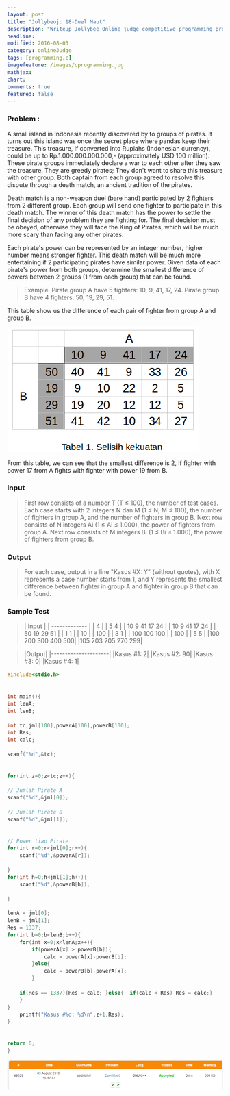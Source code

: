 ```yaml
---
layout: post
title: "Jollybeoj: 18-Duel Maut"
description: "Writeup Jollybee Online judge competitive programming problem"
headline: 
modified: 2016-08-03
category: onlineJudge
tags: [programming,c]
imagefeature: /images/cprogramming.jpg
mathjax: 
chart: 
comments: true
featured: false
---
```


### Problem : 
A small island in Indonesia recently discovered by to groups of pirates. It turns out this island was once the secret place where pandas keep their treasure. This treasure, if converted into Rupiahs (Indonesian currency), could be up to Rp.1.000.000.000.000,- (approximately USD 100 million). These pirate groups immediately declare a war to each other after they saw the treasure. They are greedy pirates; They don't want to share this treasure with other group. Both captain from each group agreed to resolve this dispute through a death match, an ancient tradition of the pirates.

Death match is a non-weapon duel (bare hand) participated by 2 fighters from 2 different group. Each group will send one fighter to participate in this death match. The winner of this death match has the power to settle the final decision of any problem they are fighting for. The final decision must be obeyed, otherwise they will face the King of Pirates, which will be much more scary than facing any other pirates.

Each pirate's power can be represented by an integer number, higher number means stronger fighter. This death match will be much more entertaining if 2 participating pirates have similar power. Given data of each pirate's power from both groups, determine the smallest difference of powers between 2 groups (1 from each group) that can be found.

>Example.
>Pirate group A have 5 fighters: 10, 9, 41, 17, 24.
>Pirate group B have 4 fighters: 50, 19, 29, 51.

This table show us the difference of each pair of fighter from group A and group B. 

![18 Duel Maut](/images/18-duel-maut.jpg)

From this table, we can see that the smallest difference is 2, if fighter with power 17 from A fights with fighter with power 19 from B.

### Input
>First row consists of a number T (T ≤ 100), the number of test cases. Each case starts with 2 integers N dan M (1 ≤ N, M ≤ 100), the number of fighters in group A, and the number of fighters in group B. Next row consists of N integers Ai (1 ≤ Ai ≤ 1.000), the power of fighters from group A. Next row consists of M integers Bi (1 ≤ Bi ≤ 1.000), the power of fighters from group B.

### Output
>For each case, output in a line "Kasus #X: Y" (without quotes), with X represents a case number starts from 1, and Y represents the smallest difference between fighter in group A and fighter in group B that can be found.

### Sample Test

>| Input         |
| ------------- |
| 4      | 
| 5 4      | 
| 10 9 41 17 24 |
| 10 9 41 17 24 |
| 50 19 29 51 |
| 1 1 |
| 10 |
| 100 |
| 3 1 |
| 100 100 100 |
| 100 |
| 5 5 |
|100 200 300 400 500|
|105 203 205 270 299|

>|Output|
|---------------------|
|Kasus #1: 2|
|Kasus #2: 90|
|Kasus #3: 0|
|Kasus #4: 1|



```c
#include<stdio.h>


int main(){
int lenA;
int lenB;

int tc,jml[100],powerA[100],powerB[100];
int Res;
int calc;

scanf("%d",&tc);


for(int z=0;z<tc;z++){

// Jumlah Pirate A
scanf("%d",&jml[0]);

// Jumlah Pirate B
scanf("%d",&jml[1]);


// Power tiap Pirate
for(int r=0;r<jml[0];r++){
    scanf("%d",&powerA[r]);

}
for(int h=0;h<jml[1];h++){
    scanf("%d",&powerB[h]);

}

lenA = jml[0];
lenB = jml[1];
Res = 1337;
for(int b=0;b<lenB;b++){
    for(int x=0;x<lenA;x++){
        if(powerA[x] > powerB[b]){
            calc = powerA[x]-powerB[b];
        }else{
            calc = powerB[b]-powerA[x];
        }
        
    if(Res == 1337){Res = calc; }else{  if(calc < Res) Res = calc;}
    }
}
    printf("Kasus #%d: %d\n",z+1,Res);
}
    

return 0;
}
```

![18 Duel Maut](/images/accepted-18.PNG)
